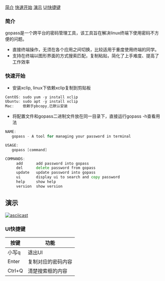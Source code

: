 [简介](#简介)
[快速开始](#快速开始)
[演示](#演示)
[UI快捷键](#UI快捷键)


### 简介
gopass是一个跨平台的密码管理工具，该工具旨在解决linux终端下使用密码不方便的问题。  

* 直接终端操作，无须在各个应用之间切换，比较适用于重度使用终端的同学。  
* 支持在终端以图形界面的方式搜索匹配，复制粘贴，简化了上手难度、提高了工作效率  


### 快速开始
* 安装xclip, linux下依赖xclip复制到剪贴板
 
```Go
CentOS: sudo yum -y install xclip
Ubuntu: sudo apt -y install xclip
Mac:    依赖于pbcopy,已默认安装
```

* 将配置文件和gopass二进制文件放在同一目录下，直接运行gopass -h查看用法    


```Go
NAME:
   gopass - A tool for managing your password in terminal

USAGE:
   gopass [command]

COMMANDS:
     add      add password into gopass
     del      delete password from gopass
     update   update password into gopass
     ui       display ui to search and copy password
     help     show help
     version  show version
```

## 演示
[![asciicast](https://asciinema.org/a/0fPa5CJzUiue5Ilt1aJyd0I1x.png)](https://asciinema.org/a/0fPa5CJzUiue5Ilt1aJyd0I1x)

### UI快捷键
|按键|功能|
|----|---|
|小写q|退出UI|  
|Enter|复制对应的密码内容|
|Ctrl+Q|清楚搜索框的内容|


